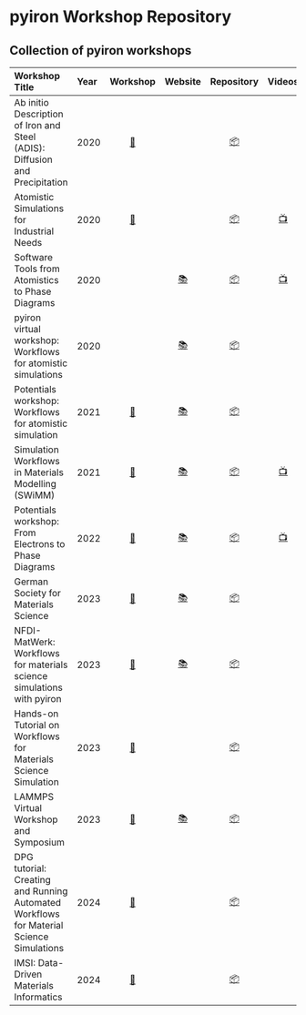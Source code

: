 # pyiron Workshop Repository 

## Collection of pyiron workshops

| Workshop Title | Year | Workshop | Website | Repository | Videos |
|:---------------|:-----|:--------:|:-------:|:----------:|:------:|
| Ab initio Description of Iron and Steel (ADIS): Diffusion and Precipitation | 2020 | [:memo:](https://www.mpie.de/4433801/adis2020) | | [:package:](https://github.com/pyiron-workshop/ADIS-workshop-2020) |  | 
| Atomistic Simulations for Industrial Needs | 2020 | [:memo:](https://www.nist.gov/news-events/events/2020/08/atomistic-simulations-industrial-needs) | | [:package:](https://github.com/pyiron-workshop/NIST-workshop-2020) | [:tv:](https://www.youtube.com/watch?v=jQGYUgJK3Ug) | 
| Software Tools from Atomistics to Phase Diagrams | 2020 | | [:books:](https://workshop.pyiron.org/phasediagram-workshop-2020/) | [:package:](https://github.com/pyiron-workshop/phasediagram-workshop-2020) | [:tv:](https://www.youtube.com/playlist?list=PL7AkGfbmuLRReeaQmsTl-vaDyEZR8ROkx) | 
| pyiron virtual workshop: Workflows for atomistic simulations | 2020 | | [:books:](https://workshop.pyiron.org/pyiron-virtual-workshop-2020) | [:package:](https://github.com/pyiron-workshop/pyiron-virtual-workshop-2020) | | 
| Potentials workshop: Workflows for atomistic simulation | 2021 | [:memo:](http://potentials.rub.de/2021/index.php) | [:books:](https://workshop.pyiron.org/potentials-workshop-2021/) | [:package:](https://github.com/pyiron-workshop/potentials-workshop-2021) | | 
| Simulation Workflows in Materials Modelling (SWiMM) | 2021 | [:memo:](https://www.cecam.org/workshop-details/27) | [:books:](http://workshop.pyiron.org/swimm-workshop-2021/) | [:package:](https://github.com/pyiron-workshop/swimm-workshop-2021) | [:tv:](https://www.youtube.com/playlist?list=PL7AkGfbmuLRQeJ-Koq_6m99Lq4mueF2L-) |
| Potentials workshop: From Electrons to Phase Diagrams | 2022 | [:memo:](http://potentials.rub.de/2022/index.php) | [:books:](http://workshop.pyiron.org/potentials-workshop-2022/intro.html) | [:package:](https://github.com/pyiron-workshop/potentials-workshop-2022) | [:tv:](https://www.youtube.com/watch?v=8NP3DpUkg6U) | 
| German Society for Materials Science | 2023 | [:memo:](https://dgm.de/de/netzwerk/nachwuchs/veranstaltungen/dgm-nachwuchsforum-2023) | [:books:](https://workshop.pyiron.org/DGM_workshop/intro.html) | [:package:](https://github.com/pyiron-workshop/DGM_workshop/) | | 
| NFDI-MatWerk: Workflows for materials science simulations with pyiron | 2023 | [:memo:](https://nfdi-matwerk.de/nfdi/2023/program/scientific-program) | [:books:](https://workshop.pyiron.org/NFDI-Matwerk-workshop-2023/intro.html) | [:package:](https://github.com/pyiron-workshop/NFDI-Matwerk-workshop-2023) | | 
| Hands-on Tutorial on Workflows for Materials Science Simulation | 2023 | [:memo:](https://www.dpg-verhandlungen.de/year/2023/conference/skm/part/mm/session/1/contribution/1) | | [:package:](https://github.com/pyiron-workshop/dpg-workflows-tutorial-2023) | | 
| LAMMPS Virtual Workshop and Symposium | 2023 | [:memo:](https://www.lammps.org/workshops/Aug23/) | [:books:](http://workshop.pyiron.org/lammps-workshop-2023) | [:package:](https://github.com/pyiron-workshop/lammps-workshop-2023) | | 
| DPG tutorial: Creating and Running Automated Workflows for Material Science Simulations | 2024 | [:memo:](https://www.dpg-verhandlungen.de/year/2024/conference/berlin/part/tut/session/1/contribution/1) | | [:package:](https://github.com/pyiron-workshop/DPG-tutorial-2024) | | 
| IMSI: Data-Driven Materials Informatics | 2024 | [:memo:](https://www.imsi.institute/activities/data-driven-materials-informatics/) | | [:package:](https://github.com/pyiron-workshop/imsi-tutorial) | |


